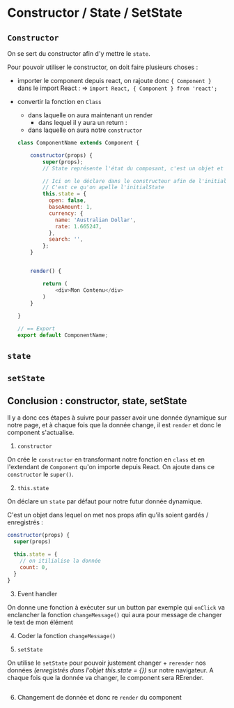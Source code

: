 # Constructor / State / SetState


## `Constructor`

On se sert du constructor afin d'y mettre le `state`.

Pour pouvoir utiliser le constructor, on doit faire plusieurs choses :
  - importer le component depuis react, on rajoute donc `{ Component }` dans le import React : => `import React, { Component } from 'react';`
  - convertir la fonction en `Class`
    - dans laquelle on aura maintenant un render
        - dans lequel il y aura un return :
    - dans laquelle on aura notre `constructor`

    ```js
    class ComponentName extends Component {

        constructor(props) {
            super(props);
            // State représente l'état du composant, c'est un objet et il doit être immutable

            // Ici on le déclare dans le constructeur afin de l'initialiser à sa valeur initiale
            // C'est ce qu'on apelle l'initialState
            this.state = {
              open: false,
              baseAmount: 1,
              currency: {
                name: 'Australian Dollar',
                rate: 1.665247,
              },
              search: '',
            };
        }


        render() {

            return (
                <div>Mon Contenu</div>
            )
        }
        
    }

    // == Export
    export default ComponentName;
    ```

## `state`




## `setState`




## Conclusion : constructor, state, setState

Il y a donc ces étapes à suivre pour passer avoir une donnée dynamique sur notre page, et à chaque fois que la donnée change, il est `render` et donc le component s'actualise.

1. `constructor`

On crée le `constructor` en transformant notre fonction en `class` et en l'extendant de `Component` qu'on importe depuis React. On ajoute dans ce `constructor` le `super()`.



2. `this.state`

On déclare un `state` par défaut pour notre futur donnée dynamique.

C'est un objet dans lequel on met nos props afin qu'ils soient gardés / enregistrés :

```js
constructor(props) {
  super(props)

  this.state = {
    // on itilialise la donnée
    count: 0,
  }
}
```


3. Event handler

On donne une fonction à exécuter sur un button par exemple qui `onClick` va enclancher la fonction `changeMessage()` qui aura pour message de changer le text de mon élément 


4. Coder la fonction `changeMessage()`


5. `setState`

On utilise le `setState` pour pouvoir justement changer + `rerender` nos données _(enregistrés dans l'objet this.state = {})_ sur notre navigateur. A chaque fois que la donnée va changer, le component sera RErender. 

```js


```


6. Changement de donnée et donc re `render` du component